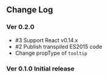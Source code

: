 ## Change Log

### Ver 0.2.0

  * #3 Support React v0.14.x
  * #2 Publish transpiled ES2015 code  
  * Change propType of `tooltip`

### Ver 0.1.0 Initial release
